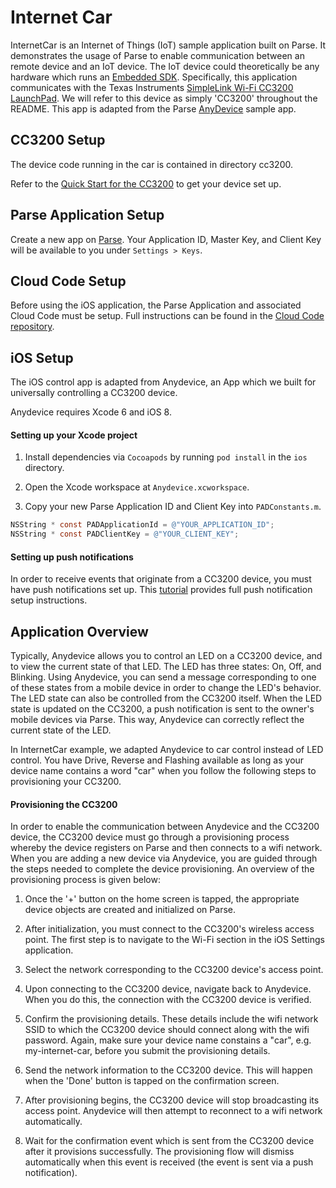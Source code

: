 # Internet Car

InternetCar is an Internet of Things (IoT) sample application built on Parse. It
demonstrates the usage of Parse to enable communication between an remote device
and an IoT device. The IoT device could theoretically be any hardware which runs
an [Embedded SDK](https://www.parse.com/products/iot). Specifically, this
application communicates with the Texas Instruments
[SimpleLink Wi-Fi CC3200 LaunchPad](http://www.ti.com/tool/cc3200-launchxl). We
will refer to this device as simply 'CC3200' throughout the README.  This app is
adapted from the Parse [AnyDevice](https://github.com/parseplatform/AnyDevice)
sample app.

## CC3200 Setup

The device code running in the car is contained in directory cc3200.

Refer to the [Quick Start for the CC3200](https://www.parse.com/apps/quickstart#embedded/ticc3200) to get your device set up.

## Parse Application Setup

Create a new app on [Parse](https://parse.com/apps). Your
Application ID, Master Key, and Client Key will be available to you under
`Settings > Keys`.

## Cloud Code Setup

Before using the iOS application, the Parse Application and associated Cloud
Code must be setup. Full instructions can be found in the [Cloud Code
repository](../cloud).

## iOS Setup

The iOS control app is adapted from Anydevice, an App which we built for universally controlling a CC3200 device.


Anydevice requires Xcode 6 and iOS 8.

#### Setting up your Xcode project

1. Install dependencies via `Cocoapods` by running `pod install` in the `ios` directory.

2. Open the Xcode workspace at `Anydevice.xcworkspace`.

3. Copy your new Parse Application ID and Client Key into `PADConstants.m`.

  ```objective-c
  NSString * const PADApplicationId = @"YOUR_APPLICATION_ID";
  NSString * const PADClientKey = @"YOUR_CLIENT_KEY";
  ```

#### Setting up push notifications

In order to receive events that originate from a CC3200 device, you must
have push notifications set up. This
[tutorial](https://www.parse.com/tutorials/ios-push-notifications) provides full
push notification setup instructions.

## Application Overview

Typically, Anydevice allows you to control an LED on a CC3200 device, and to view the
current state of that LED. The LED has three states: On, Off, and Blinking.
Using Anydevice, you can send a message corresponding to one of these states
from a mobile device in order to change the LED's behavior. The LED state can
also be controlled from the CC3200 itself. When the LED state is updated on the
CC3200, a push notification is sent to the owner's mobile devices via Parse.
This way, Anydevice can correctly reflect the current state of the LED.

In InternetCar example, we adapted Anydevice to car control instead of LED control. You have Drive, Reverse and Flashing available as long as your device name contains a word "car" when you follow the following steps to provisioning your CC3200.

#### Provisioning the CC3200

In order to enable the communication between Anydevice and the CC3200 device,
the CC3200 device must go through a provisioning process whereby the device
registers on Parse and then connects to a wifi network. When you are adding a
new device via Anydevice, you are guided through the steps needed to complete
the device provisioning. An overview of the provisioning process is given below:

1. Once the '+' button on the home screen is tapped, the appropriate device
objects are created and initialized on Parse.

2. After initialization, you must connect to the CC3200's wireless access
point. The first step is to navigate to the Wi-Fi section in the iOS Settings
application.

3. Select the network corresponding to the CC3200 device's access point.

4. Upon connecting to the CC3200 device, navigate back to Anydevice. When you do
this, the connection with the CC3200 device is verified.

5. Confirm the provisioning details. These details include the wifi network SSID
to which the CC3200 device should connect along with the wifi password. Again, make
sure your device name constains a "car", e.g. my-internet-car, before you submit the
provisioning details.

6. Send the network information to the CC3200 device. This will happen when the
'Done' button is tapped on the confirmation screen.

7. After provisioning begins, the CC3200 device will stop broadcasting its
access point. Anydevice will then attempt to reconnect to a wifi network
automatically.

8. Wait for the confirmation event which is sent from the CC3200 device after it
provisions successfully. The provisioning flow will dismiss automatically when
this event is received (the event is sent via a push notification).
